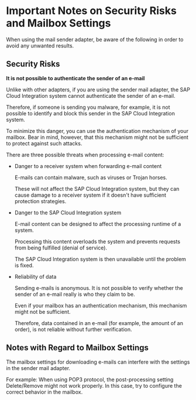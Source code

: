 <!-- loio34aa095503aa45109186d01f8733beab -->

# Important Notes on Security Risks and Mailbox Settings

When using the mail sender adapter, be aware of the following in order to avoid any unwanted results.



<a name="loio34aa095503aa45109186d01f8733beab__section_jzm_jcf_kgb"/>

## Security Risks

**It is not possible to authenticate the sender of an e-mail**

Unlike with other adapters, if you are using the sender mail adapter, the SAP Cloud Integration system cannot authenticate the sender of an e-mail.

Therefore, if someone is sending you malware, for example, it is not possible to identify and block this sender in the SAP Cloud Integration system.

To minimize this danger, you can use the authentication mechanism of your mailbox. Bear in mind, however, that this mechanism might not be sufficient to protect against such attacks.

There are three possible threats when processing e-mail content:

-   Danger to a receiver system when forwarding e-mail content

    E-mails can contain malware, such as viruses or Trojan horses.

    These will not affect the SAP Cloud Integration system, but they can cause damage to a receiver system if it doesn't have sufficient protection strategies.

-   Danger to the SAP Cloud Integration system

    E-mail content can be designed to affect the processing runtime of a system.

    Processing this content overloads the system and prevents requests from being fulfilled \(denial of service\).

    The SAP Cloud Integration system is then unavailable until the problem is fixed.

-   Reliability of data

    Sending e-mails is anonymous. It is not possible to verify whether the sender of an e-mail really is who they claim to be.

    Even if your mailbox has an authentication mechanism, this mechanism might not be sufficient.

    Therefore, data contained in an e-mail \(for example, the amount of an order\), is not reliable without further verification.




<a name="loio34aa095503aa45109186d01f8733beab__section_elr_mcf_kgb"/>

## Notes with Regard to Mailbox Settings

The mailbox settings for downloading e-mails can interfere with the settings in the sender mail adapter.

For example: When using POP3 protocol, the post-processing setting Delete/Remove might not work properly. In this case, try to configure the correct behavior in the mailbox.


